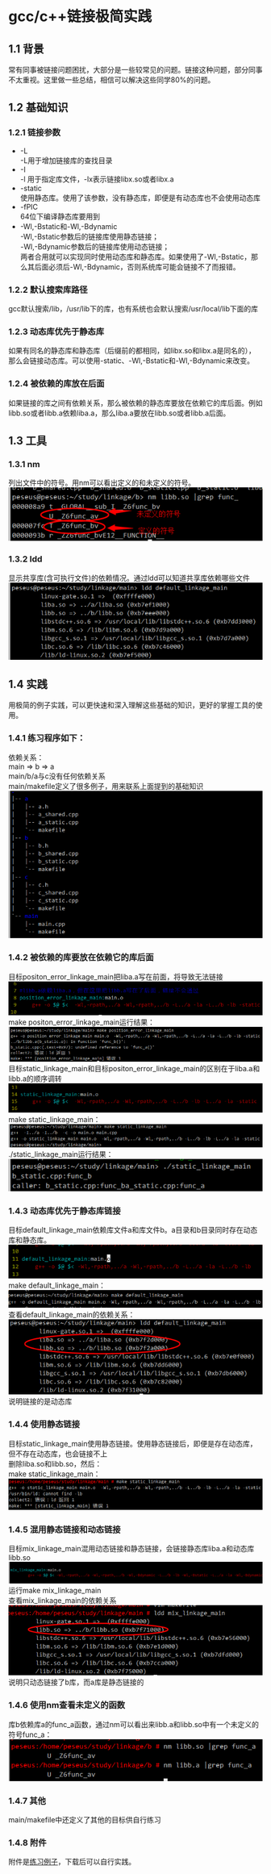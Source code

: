 # gcc/c++链接极简实践
## 1.1	背景
常有同事被链接问题困扰，大部分是一些较常见的问题。链接这种问题，部分同事不太重视。这里做一些总结，相信可以解决这些同学80%的问题。
## 1.2	基础知识
### 1.2.1	链接参数
- -L  
	-L用于增加链接库的查找目录
- -I  
	-l 用于指定库文件，-lx表示链接libx.so或者libx.a
- -static  
	使用静态库。使用了该参数，没有静态库，即便是有动态库也不会使用动态库
- -fPIC  
	64位下编译静态库要用到
- -Wl,-Bstatic和-Wl,-Bdynamic  
	-Wl,-Bstatic参数后的链接库使用静态链接；  
	-Wl,-Bdynamic参数后的链接库使用动态链接；  
	两者合用就可以实现同时使用动态库和静态库。如果使用了-Wl,-Bstatic，那么其后面必须后-Wl,-Bdynamic，否则系统库可能会链接不了而报错。

### 1.2.2	默认搜索库路径  
gcc默认搜索/lib，/usr/lib下的库，也有系统也会默认搜索/usr/local/lib下面的库
### 1.2.3	动态库优先于静态库
如果有同名的静态库和静态库（后缀前的都相同，如libx.so和libx.a是同名的），那么会链接动态库。可以使用-static、-Wl,-Bstatic和-Wl,-Bdynamic来改变。
### 1.2.4	被依赖的库放在后面
如果链接的库之间有依赖关系，那么被依赖的静态库要放在依赖它的库后面。例如libb.so或者libb.a依赖liba.a，那么liba.a要放在libb.so或者libb.a后面。
## 1.3	工具
### 1.3.1	nm
列出文件中的符号。用nm可以看出定义的和未定义的符号。  
![查看未定义符号](../images/gcc_linkage/nm_description.png)
### 1.3.2	ldd
显示共享库(含可执行文件)的依赖情况。通过ldd可以知道共享库依赖哪些文件  
![查看依赖](../images/gcc_linkage/ldd_description.png)
## 1.4	实践
用极简的例子实践，可以更快速和深入理解这些基础的知识，更好的掌握工具的使用。
### 1.4.1	练习程序如下：
依赖关系：  
main => b => a  
main/b/a与c没有任何依赖关系  
main/makefile定义了很多例子，用来联系上面提到的基础知识  
![](../images/gcc_linkage/linkage_1.4.1.png)
### 1.4.2	被依赖的库要放在依赖它的库后面
目标positon_error_linkage_main把liba.a写在前面，将导致无法链接  
![](../images/gcc_linkage/linkage_1.4.2-1.png)  
make positon_error_linkage_main运行结果：  
![](../images/gcc_linkage/linkage_1.4.2-2.png)  
目标static_linkage_main和目标positon_error_linkage_main的区别在于liba.a和libb.a的顺序调转  
![](../images/gcc_linkage/linkage_1.4.2-3.png)  
make static_linkage_main：  
![](../images/gcc_linkage/linkage_1.4.2-4.png)  
./static_linkage_main运行结果：  
![](../images/gcc_linkage/linkage_1.4.2-5.png)  
### 1.4.3	动态库优先于静态库链接  
目标default_linkage_main依赖库文件a和库文件b。a目录和b目录同时存在动态库和静态库。  
![](../images/gcc_linkage/linkage_1.4.3-1.png)  
make default_linkage_main：  
![](../images/gcc_linkage/linkage_1.4.3-2.png)  
查看default_linkage_main的依赖关系：  
![](../images/gcc_linkage/linkage_1.4.3-3.png)  
说明链接的是动态库  
### 1.4.4	使用静态链接  
目标static_linkage_main使用静态链接。使用静态链接后，即便是存在动态库，但不存在动态库，也会链接不上  
删除liba.so和libb.so，然后：  
make static_linkage_main：  
![](../images/gcc_linkage/linkage_1.4.4-1.png)  
### 1.4.5	混用静态链接和动态链接  
目标mix_linkage_main混用动态链接和静态链接，会链接静态库liba.a和动态库libb.so  
![](../images/gcc_linkage/linkage_1.4.5-1.png)  
运行make mix_linkage_main  
查看mix_linkage_main的依赖关系  
![](../images/gcc_linkage/linkage_1.4.5-2.png)  
说明只动态链接了b库，而a库是静态链接的  
### 1.4.6	使用nm查看未定义的函数
库b依赖库a的func_a函数，通过nm可以看出来libb.a和libb.so中有一个未定义的符号func_a：  
![](../images/gcc_linkage/linkage_1.4.6-1.png)  
### 1.4.7	其他
main/makefile中还定义了其他的目标供自行练习
### 1.4.8 附件
附件是[练习例子](../download/linkage.20140623.tar.gz)，下载后可以自行实践。